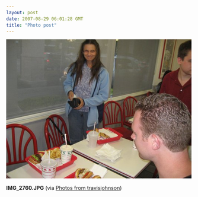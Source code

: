 ```yaml
---
layout: post
date: 2007-08-29 06:01:28 GMT
title: "Photo post"
---
```

![travisj](/images/c2b7b1faf6e18a119bc0968707188b502c65543c2176072b8f1aee62ff9c3e17.jpg)

<b>IMG_2760.JPG</b> (via <a href="http://www.flickr.com/photos/travisjohnson/1263289463/">Photos from travisjohnson</a>)